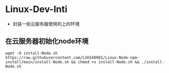 # Linux-Dev-Inti 
- 封装一些云服务器使用的上的环境
## 在云服务器初始化node环境
```
wget -O install-Node.sh https://raw.githubusercontent.com/LSH160981/Linux-Node-npm-install/main/install-Node.sh && chmod +x install-Node.sh && ./install-Node.sh
```
